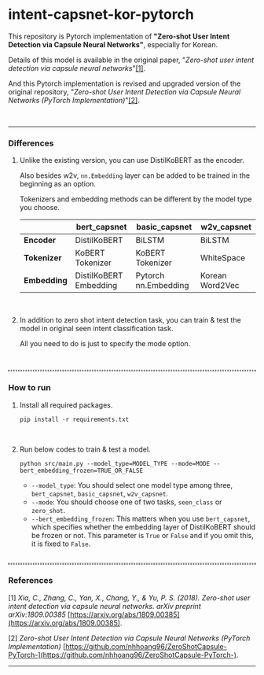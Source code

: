 # intent-capsnet-kor-pytorch
This repository is Pytorch implementation of **"Zero-shot User Intent Detection via Capsule Neural Networks"**, especially for Korean.



Details of this model is available in the original paper, "*Zero-shot user intent detection via capsule neural networks*"[[1]](#1).

And this Pytorch implementation is revised and upgraded version of the original repository, "*Zero-shot User Intent Detection via Capsule Neural Networks (PyTorch Implementation)*"[[2]](#2).

<br/>

---

### Differences

1. Unlike the existing version, you can use DistilKoBERT as the encoder. 

   Also besides w2v, `nn.Embedding` layer can be added to be trained in the beginning as an option.

   Tokenizers and embedding methods can be different by the model type you choose.

   |               | **bert_capsnet**       | **basic_capsnet**    | **w2v_capsnet** |
   | ------------- | ---------------------- | -------------------- | --------------- |
   | **Encoder**   | DistilKoBERT           | BiLSTM               | BiLSTM          |
   | **Tokenizer** | KoBERT Tokenizer       | KoBERT Tokenizer     | WhiteSpace      |
   | **Embedding** | DistilKoBERT Embedding | Pytorch nn.Embedding | Korean Word2Vec |

   <br/>

2. In addition to zero shot intent detection task, you can train & test the model in original seen intent classification task.

   All you need to do is just to specify the mode option.

<br/>

<hr style="background: transparent; border: 0.5px dashed;"/>

### How to run

1. Install all required packages.

   ```shell
   pip install -r requirements.txt
   ```

   <br/>

2. Run below codes to train & test a model.

   ```shell
   python src/main.py --model_type=MODEL_TYPE --mode=MODE --bert_embedding_frozen=TRUE_OR_FALSE
   ```

   - `--model_type`: You should select one model type among three, `bert_capsnet`, `basic_capsnet`, `w2v_capsnet`.
   - `--mode`: You should choose one of two tasks, `seen_class` or `zero_shot`.
   - `--bert_embedding_frozen`: This matters when you use `bert_capsnet`, which specifies whether the embedding layer of DistilKoBERT should be frozen or not. This parameter is `True` or `False` and if you omit this, it is fixed to `False`.
   
   <br/>

<hr style="background: transparent; border: 0.5px dashed;"/>

### References

<a id="1">[1]</a> 
*Xia, C., Zhang, C., Yan, X., Chang, Y., & Yu, P. S. (2018). Zero-shot user intent detection via capsule neural networks. arXiv preprint arXiv:1809.00385* [https://arxiv.org/abs/1809.00385](https://arxiv.org/abs/1809.00385).

<a id="2">[2]</a> 
*Zero-shot User Intent Detection via Capsule Neural Networks (PyTorch Implementation)* [https://github.com/nhhoang96/ZeroShotCapsule-PyTorch-](https://github.com/nhhoang96/ZeroShotCapsule-PyTorch-).

---

